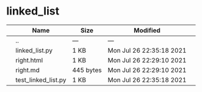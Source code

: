 # linked_list

<table><thead><tr class="header"><th></th><th>Name</th><th>Size</th><th>Modified</th><th></th></tr></thead><tbody><tr class="odd"><td></td><td><span class="goup">..</span></td><td>—</td><td>—</td><td></td></tr><tr class="even"><td></td><td><span class="name">linked_list.py</span></td><td>1 KB</td><td>Mon Jul 26 22:35:18 2021</td><td></td></tr><tr class="odd"><td></td><td><span class="name">right.html</span></td><td>1 KB</td><td>Mon Jul 26 22:29:10 2021</td><td></td></tr><tr class="even"><td></td><td><span class="name">right.md</span></td><td>445 bytes</td><td>Mon Jul 26 22:29:10 2021</td><td></td></tr><tr class="odd"><td></td><td><span class="name">test_linked_list.py</span></td><td>1 KB</td><td>Mon Jul 26 22:35:18 2021</td><td></td></tr></tbody></table>
